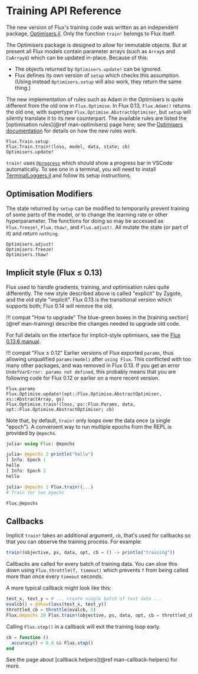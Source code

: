 # Training API Reference

The new version of Flux's training code was written as an independent package, [Optimisers.jl](https://github.com/FluxML/Optimisers.jl).
Only the function `train!` belongs to Flux itself.

The Optimisers package is designed to allow for immutable objects. But at present all Flux models contain parameter arrays (such as `Array`s and `CuArray`s) which can be updated in-place.
Because of this:

* The objects returned by `Optimisers.update!` can be ignored.
* Flux defines its own version of `setup` which checks this assumption.
  (Using instead `Optimisers.setup` will also work, they return the same thing.)

The new implementation of rules such as Adam in the Optimisers is quite different from the old one in `Flux.Optimise`. In Flux 0.13, `Flux.Adam()` returns the old one, with supertype `Flux.Optimise.AbstractOptimiser`, but `setup` will silently translate it to its new counterpart.
The available rules are listed the [optimisation rules](@ref man-optimisers) page here;
see the [Optimisers documentation](https://fluxml.ai/Optimisers.jl/dev/) for details on how the new rules work.

```@docs
Flux.Train.setup
Flux.Train.train!(loss, model, data, state; cb)
Optimisers.update!
```

`train!` uses [`@progress`](https://github.com/JuliaLogging/ProgressLogging.jl) which should show a progress bar in VSCode automatically.
To see one in a terminal, you will need to install [TerminalLoggers.jl](https://github.com/JuliaLogging/TerminalLoggers.jl)
and follow its setup instructions.

## Optimisation Modifiers

The state returned by `setup` can be modified to temporarily prevent training of
some parts of the model, or to change the learning rate or other hyperparameter.
The functions for doing so may be accessed as `Flux.freeze!`, `Flux.thaw!`, and `Flux.adjust!`.
All mutate the state (or part of it) and return `nothing`.

```@docs
Optimisers.adjust!
Optimisers.freeze!
Optimisers.thaw!
```

## Implicit style (Flux ≤ 0.13)

Flux used to handle gradients, training, and optimisation rules quite differently.
The new style described above is called "explicit" by Zygote, and the old style "implicit".
Flux 0.13 is the transitional version which supports both; Flux 0.14 will remove the old.

!!! compat "How to upgrade"
    The blue-green boxes in the [training section](@ref man-training) describe
    the changes needed to upgrade old code.

For full details on the interface for implicit-style optimisers, see the [Flux 0.13.6 manual](https://fluxml.ai/Flux.jl/v0.13.6/training/training/).

!!! compat "Flux ≤ 0.12"
    Earlier versions of Flux exported `params`, thus allowing unqualified `params(model)`
    after `using Flux`. This conflicted with too many other packages, and was removed in Flux 0.13.
    If you get an error `UndefVarError: params not defined`, this probably means that you are
    following code for Flux 0.12 or earlier on a more recent version.


```@docs
Flux.params
Flux.Optimise.update!(opt::Flux.Optimise.AbstractOptimiser, xs::AbstractArray, gs)
Flux.Optimise.train!(loss, ps::Flux.Params, data, opt::Flux.Optimise.AbstractOptimiser; cb)
```

Note that, by default, `train!` only loops over the data once (a single "epoch").
A convenient way to run multiple epochs from the REPL is provided by `@epochs`.

```julia
julia> using Flux: @epochs

julia> @epochs 2 println("hello")
[ Info: Epoch 1
hello
[ Info: Epoch 2
hello

julia> @epochs 2 Flux.train!(...)
# Train for two epochs
```

```@docs
Flux.@epochs
```

## Callbacks

Implicit `train!` takes an additional argument, `cb`, that's used for callbacks so that you can observe the training process. For example:

```julia
train!(objective, ps, data, opt, cb = () -> println("training"))
```

Callbacks are called for every batch of training data. You can slow this down using `Flux.throttle(f, timeout)` which prevents `f` from being called more than once every `timeout` seconds.

A more typical callback might look like this:

```julia
test_x, test_y = # ... create single batch of test data ...
evalcb() = @show(loss(test_x, test_y))
throttled_cb = throttle(evalcb, 5)
Flux.@epochs 20 Flux.train!(objective, ps, data, opt, cb = throttled_cb)
```

Calling `Flux.stop()` in a callback will exit the training loop early.

```julia
cb = function ()
  accuracy() > 0.9 && Flux.stop()
end
```

See the page about [callback helpers](@ref man-callback-helpers) for more.

